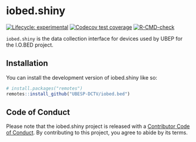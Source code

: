 
<!-- README.md is generated from README.Rmd. Please edit that file -->

# iobed.shiny

<!-- badges: start -->

[![Lifecycle:
experimental](https://img.shields.io/badge/lifecycle-experimental-orange.svg)](https://lifecycle.r-lib.org/articles/stages.html#experimental)
[![Codecov test
coverage](https://codecov.io/gh/UBESP-DCTV/iobed.shiny/branch/main/graph/badge.svg)](https://app.codecov.io/gh/UBESP-DCTV/iobed.shiny?branch=main)
[![R-CMD-check](https://github.com/UBESP-DCTV/iobed.shiny/workflows/R-CMD-check/badge.svg)](https://github.com/UBESP-DCTV/iobed.shiny/actions)
<!-- badges: end -->

`iobed.shiny` is the data collection interface for devices used by UBEP
for the I.O.BED project.

## Installation

You can install the development version of iobed.shiny like so:

``` r
# install.packages("remotes")
remotes::install_github("UBESP-DCTV/iobed.bed")
```

## Code of Conduct

Please note that the iobed.shiny project is released with a [Contributor
Code of
Conduct](https://contributor-covenant.org/version/2/0/CODE_OF_CONDUCT.html).
By contributing to this project, you agree to abide by its terms.
